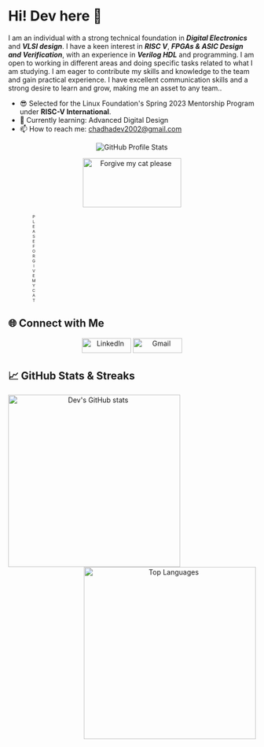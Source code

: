 # Hi! Dev here 👋

I am an individual with a strong technical foundation in **_Digital Electronics_** and **_VLSI design_**. I have a keen interest in **_RISC V_**, **_FPGAs & ASIC Design and Verification_**, with an experience in **_Verilog HDL_** and programming. I am open to working in different areas and doing specific tasks related to what I am studying. I am eager to contribute my skills and knowledge to the team and gain practical experience. I have excellent communication skills and a strong desire to learn and grow, making me an asset to any team..

<!--- - 🔭 I’m currently working on -->
- 😎 Selected for the Linux Foundation's Spring 2023 Mentorship Program under **RISC-V International**.
- 🌱 Currently learning: Advanced Digital Design 
- 📫 How to reach me: chadhadev2002@gmail.com

<p align="center">
  <img src="https://github-profile-trophy.vercel.app/?username=devchadha-jmi&theme=radical" alt="GitHub Profile Stats" />
</p>

<p align="center">
  <img src="https://media.giphy.com/media/vFKqnCdLPNOKc/giphy.gif" alt="Forgive my cat please" width="200" height="100" />
  <p align="center" style="font-size: 8px; letter-spacing: 400px;">
  PLEASE FORGIVE MY CAT
</p>
</p>





## 🌐 Connect with Me

<p align="center">
  <a href="https://www.linkedin.com/in/dev-chadha-jmi/"><img src="https://img.shields.io/badge/LinkedIn-0077B5?style=for-the-badge&logo=linkedin&logoColor=white" alt="LinkedIn" width="100" height="30"></a>
  <a href="chadhadev2002@gmail.com"><img src="https://img.shields.io/badge/Gmail-D14836?style=for-the-badge&logo=gmail&logoColor=white" alt="Gmail" width="100" height="30"></a>
</p>

## 📈 GitHub Stats & Streaks

<p align="center">
  <img align="left" src="https://github-readme-stats.vercel.app/api?username=devchadha-jmi&show_icons=true&theme=radical&hide_rank=false&rank_icon=github" alt="Dev's GitHub stats" style="width: 350px;" />
  <img align="right" src="https://github-readme-streak-stats.herokuapp.com/?user=devchadha-jmi&layout=compact&theme=radical" alt="Top Languages" style="width: 350px;" />
</p>



</br>



  






